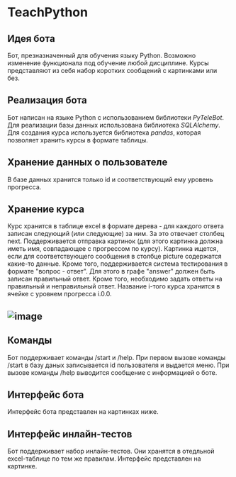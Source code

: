 # TeachPython

## Идея бота
Бот, презназначенный для обучения языку Python. Возможно изменение функционала под обучение любой дисциплине. Курсы представляют из себя набор коротких сообщений с картинками или без. 

## Реализация бота
Бот написан на языке Python с использованием библиотеки *PyTeleBot*. Для реализации базы данных использована библиотека *SQLAlchemy*. Для создания курса используется библиотека *pandas*, которая позволяет хранить курсы в формате таблицы.  

## Хранение данных о пользователе 
В базе данных хранится только id и соответствующий ему уровень прогресса. 

## Хранение курса
Курс хранится в таблице excel в формате дерева - для каждого ответа записан следующий (или следующие) за ним. За это отвечает столбец next. Поддерживается отправка картинок (для этого картинка должна иметь имя, совпадающее с прогрессом по курсу). Картинка ищется, если для соответствующего сообщения в столбце picture содержатся какие-то данные. Кроме того, поддерживается система тестирования в формате "вопрос - ответ". Для этого в графе "answer" должен быть записан правильный ответ. Кроме того, необходимо задать ответы на правильный и неправильный ответ. Название i-того курса хранится в ячейке с уровнем прогресса i.0.0.
## ![image](https://user-images.githubusercontent.com/52496357/120472477-9a934280-c3ae-11eb-87f2-63e15c08771a.png)

## Команды
Бот поддерживает команды /start и /help. При первом вызове команды /start в базу даных записывается id пользователя и выдается меню. При вызове команды /help выводится сообщение с информацией о боте. 

## Интерфейс бота 
Интерфейс бота представлен на картинках ниже. 

## Интерфейс инлайн-тестов 
Бот поддерживает набор инлайн-тестов. Они хранятся в отедльной excel-таблице по тем же правилам. Интерфейс представлен на картинке.
